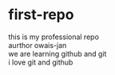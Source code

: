 # first-repo
this is my professional repo
<br>
aurthor owais-jan
<br>
we are learning github and git<br>
i love git and github
